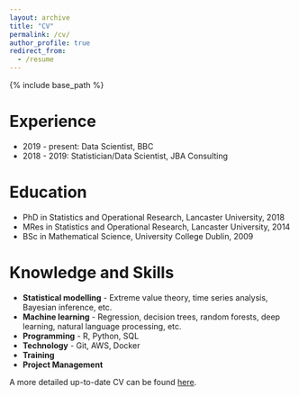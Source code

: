 ```yaml
---
layout: archive
title: "CV"
permalink: /cv/
author_profile: true
redirect_from:
  - /resume
---
```


{% include base_path %}

Experience
======
* 2019 - present: Data Scientist, BBC
* 2018 - 2019: Statistician/Data Scientist, JBA Consulting

Education
======
* PhD in Statistics and Operational Research, Lancaster University, 2018
* MRes in Statistics and Operational Research, Lancaster University, 2014
* BSc in Mathematical Science, University College Dublin, 2009

Knowledge and Skills
======
* **Statistical modelling** - Extreme value theory, time series analysis, Bayesian inference, etc.
* **Machine learning** - Regression, decision trees, random forests, deep learning, natural language processing, etc.
* **Programming** - R, Python, SQL
* **Technology** - Git, AWS, Docker
* **Training**
* **Project Management**

A more detailed up-to-date CV can be found [here](http://sharkeypg.github.io/files/cv.pdf).
